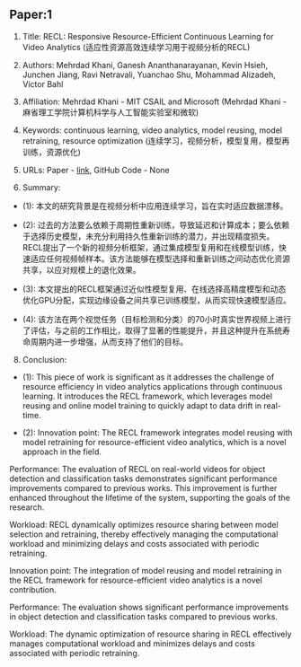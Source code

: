 ## Paper:1




1. Title: RECL: Responsive Resource-Efficient Continuous Learning for Video Analytics (适应性资源高效连续学习用于视频分析的RECL)

2. Authors: Mehrdad Khani, Ganesh Ananthanarayanan, Kevin Hsieh, Junchen Jiang, Ravi Netravali, Yuanchao Shu, Mohammad Alizadeh, Victor Bahl

3. Affiliation: Mehrdad Khani - MIT CSAIL and Microsoft (Mehrdad Khani - 麻省理工学院计算机科学与人工智能实验室和微软)

4. Keywords: continuous learning, video analytics, model reusing, model retraining, resource optimization (连续学习，视频分析，模型复用，模型再训练，资源优化)

5. URLs: Paper - [link](https://www.usenix.org/conference/nsdi23/presentation/khani), GitHub Code - None

6. Summary:
 
- (1): 本文的研究背景是在视频分析中应用连续学习，旨在实时适应数据漂移。 

- (2): 过去的方法要么依赖于周期性重新训练，导致延迟和计算成本；要么依赖于选择历史模型，未充分利用持久性重新训练的潜力，并出现精度损失。 RECL提出了一个新的视频分析框架，通过集成模型复用和在线模型训练，快速适应任何视频帧样本。该方法能够在模型选择和重新训练之间动态优化资源共享，以应对规模上的退化效果。

- (3): 本文提出的RECL框架通过近似性模型复用、在线选择高精度模型和动态优化GPU分配，实现边缘设备之间共享已训练模型，从而实现快速模型适应。 

- (4): 该方法在两个视觉任务（目标检测和分类）的70小时真实世界视频上进行了评估，与之前的工作相比，取得了显著的性能提升，并且这种提升在系统寿命周期内进一步增强，从而支持了他们的目标。





8. Conclusion:

- (1): This piece of work is significant as it addresses the challenge of resource efficiency in video analytics applications through continuous learning. It introduces the RECL framework, which leverages model reusing and online model training to quickly adapt to data drift in real-time.

- (2): Innovation point: The RECL framework integrates model reusing with model retraining for resource-efficient video analytics, which is a novel approach in the field.

Performance: The evaluation of RECL on real-world videos for object detection and classification tasks demonstrates significant performance improvements compared to previous works. This improvement is further enhanced throughout the lifetime of the system, supporting the goals of the research.

Workload: RECL dynamically optimizes resource sharing between model selection and retraining, thereby effectively managing the computational workload and minimizing delays and costs associated with periodic retraining.

Innovation point: The integration of model reusing and model retraining in the RECL framework for resource-efficient video analytics is a novel contribution.

Performance: The evaluation shows significant performance improvements in object detection and classification tasks compared to previous works.

Workload: The dynamic optimization of resource sharing in RECL effectively manages computational workload and minimizes delays and costs associated with periodic retraining.




